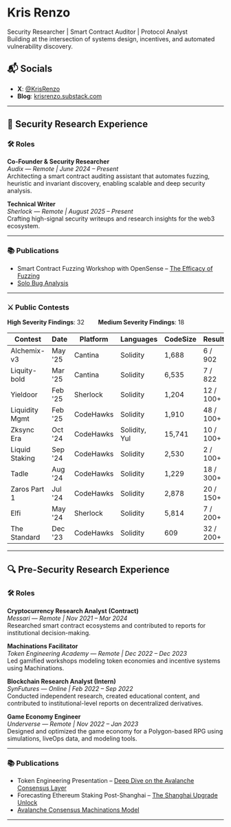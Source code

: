 # Kris Renzo

Security Researcher | Smart Contract Auditor | Protocol Analyst  
Building at the intersection of systems design, incentives, and automated vulnerability discovery.

## 📬 Socials
- **X**: [@KrisRenzo](https://x.com/KrisRenzo)  
- **Blog**: [krisrenzo.substack.com](https://krisrenzo.substack.com/)

---

## 🧠 Security Research Experience

### 🛠️ Roles

**Co-Founder & Security Researcher**  
*Audix — Remote | June 2024 – Present*  
Architecting a smart contract auditing assistant that automates fuzzing, heuristic and invariant discovery, enabling scalable and deep security analysis.

**Technical Writer**  
*Sherlock — Remote | August 2025 – Present*  
Crafting high-signal security writeups and research insights for the web3 ecosystem.

---

### 📚 Publications

- Smart Contract Fuzzing Workshop with OpenSense – [The Efficacy of Fuzzing](https://www.youtube.com/watch?v=BBw_odMWFOI&t=5337s)  
- [Solo Bug Analysis](https://x.com/KrisRenzo/status/1935275989417816273)

---

### ⚔️ Public Contests

**High Severity Findings**: 32  
**Medium Severity Findings**: 18  

| Contest            | Date     | Platform   | Languages         | CodeSize | Result    |
|--------------------|----------|------------|--------------------|----------|-----------|
| Alchemix-v3        | May '25  | Cantina    | Solidity           | 1,688    | 6 / 902   |
| Liquity-bold       | Mar '25  | Cantina    | Solidity           | 6,535    | 7 / 822   |
| Yieldoor           | Feb '25  | Sherlock   | Solidity           | 1,204    | 12 / 100+ |
| Liquidity Mgmt     | Feb '25  | CodeHawks  | Solidity           | 1,910    | 48 / 100+ |
| Zksync Era         | Oct '24  | CodeHawks  | Solidity, Yul      | 15,741   | 10 / 100+ |
| Liquid Staking     | Sep '24  | CodeHawks  | Solidity           | 2,530    | 2 / 100+  |
| Tadle              | Aug '24  | CodeHawks  | Solidity           | 1,229    | 18 / 300+ |
| Zaros Part 1       | Jul '24  | CodeHawks  | Solidity           | 2,878    | 20 / 150+ |
| Elfi               | May '24  | Sherlock   | Solidity           | 5,814    | 7 / 200+  |
| The Standard       | Dec '23  | CodeHawks  | Solidity           | 609      | 32 / 200+ |

---

## 🔍 Pre-Security Research Experience

### 🛠️ Roles

**Cryptocurrency Research Analyst (Contract)**  
*Messari — Remote | Nov 2021 – Mar 2024*  
Researched smart contract ecosystems and contributed to reports for institutional decision-making.

**Machinations Facilitator**  
*Token Engineering Academy — Remote | Dec 2022 – Dec 2023*  
Led gamified workshops modeling token economies and incentive systems using Machinations.

**Blockchain Research Analyst (Intern)**  
*SynFutures — Online | Feb 2022 – Sep 2022*  
Conducted independent research, created educational content, and contributed to institutional-level reports on decentralized derivatives.

**Game Economy Engineer**  
*Underverse — Remote | Nov 2022 – Jan 2023*  
Designed and optimized the game economy for a Polygon-based RPG using simulations, liveOps data, and modeling tools.

---

### 📚 Publications

- Token Engineering Presentation – [Deep Dive on the Avalanche Consensus Layer](https://x.com/KrisRenzo/status/1588983814478778368)  
- Forecasting Ethereum Staking Post-Shanghai – [The Shanghai Upgrade Unlock](https://whoisndu.substack.com/p/the-shanghai-upgrade-unlock-forecasting?r=m47fi&utm_campaign=post&utm_medium=web)  
- [Avalanche Consensus Machinations Model](https://machinations.io/community/kris_renzo/avalanche-snowball-consensus-59ecec64512e11eda2330626ff1c9bc8)

---
